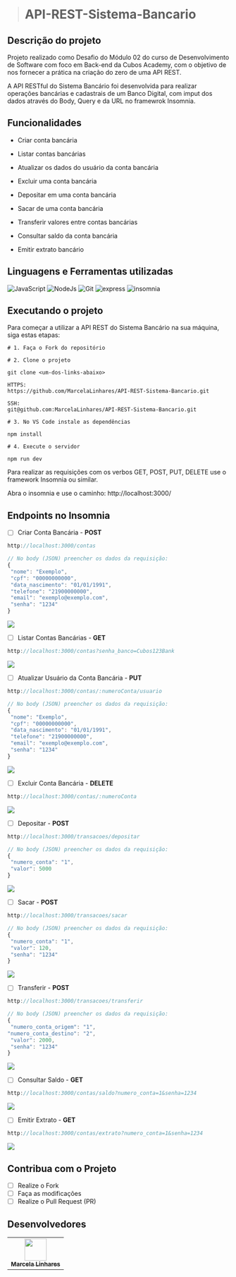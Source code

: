 ># API-REST-Sistema-Bancario
## Descrição do projeto
Projeto realizado como Desafio do Módulo 02 do curso de Desenvolvimento de Software com foco em Back-end da Cubos Academy, com o objetivo de nos fornecer a prática na criação do zero de uma API REST.

A API RESTful do Sistema Bancário foi desenvolvida para realizar operações bancárias e cadastrais de um Banco Digital, com imput dos dados através do Body, Query e da URL no framewrok Insomnia.

## Funcionalidades
* Criar conta bancária

* Listar contas bancárias

* Atualizar os dados do usuário da conta bancária

* Excluir uma conta bancária

* Depositar em uma conta bancária

* Sacar de uma conta bancária

* Transferir valores entre contas bancárias

* Consultar saldo da conta bancária

* Emitir extrato bancário

## Linguagens e Ferramentas utilizadas
![JavaScript](https://img.shields.io/badge/JavaScript-323330?style=for-the-badge&logo=javascript&logoColor=F7DF1E)
![NodeJs](https://img.shields.io/badge/Node%20js-339933?style=for-the-badge&logo=nodedotjs&logoColor=white)
![Git](https://img.shields.io/badge/GIT-E44C30?style=for-the-badge&logo=git&logoColor=white)
![express](https://img.shields.io/badge/Express%20js-000000?style=for-the-badge&logo=express&logoColor=white)
![insomnia](https://img.shields.io/badge/Insomnia-5849be?style=for-the-badge&logo=Insomnia&logoColor=white)

## Executando o projeto

Para começar a utilizar a API REST do Sistema Bancário na sua máquina, siga estas etapas:

```shell
# 1. Faça o Fork do repositório

# 2. Clone o projeto

git clone <um-dos-links-abaixo>

HTTPS:
https://github.com/MarcelaLinhares/API-REST-Sistema-Bancario.git

SSH:
git@github.com:MarcelaLinhares/API-REST-Sistema-Bancario.git

# 3. No VS Code instale as dependências

npm install

# 4. Execute o servidor

npm run dev

```

Para realizar as requisições com os verbos GET, POST, PUT, DELETE use o framework Insomnia ou similar.

Abra o insomnia e use o caminho:
http://localhost:3000/

## Endpoints no Insomnia
- [ ] Criar Conta Bancária - **POST**
```javascript
http://localhost:3000/contas
```
```javascript
// No body (JSON) preencher os dados da requisição:
{
 "nome": "Exemplo",
 "cpf": "00000000000",
 "data_nascimento": "01/01/1991",
 "telefone": "21900000000",
 "email": "exemplo@exemplo.com",
 "senha": "1234"
}
```

<img src="./imgsReadme/img2_Criar conta bancária.png" >

- [ ] Listar Contas Bancárias - **GET**
```javascript
http://localhost:3000/contas?senha_banco=Cubos123Bank
```

<img src="./imgsReadme/img1_Listar contas bancárias.png" >

- [ ] Atualizar Usuário da Conta Bancária - **PUT**
```javascript
http://localhost:3000/contas/:numeroConta/usuario
```
```javascript
// No body (JSON) preencher os dados da requisição:
{
 "nome": "Exemplo",
 "cpf": "00000000000",
 "data_nascimento": "01/01/1991",
 "telefone": "21900000000",
 "email": "exemplo@exemplo.com",
 "senha": "1234"
}
```

<img src="./imgsReadme/img3_Atualizar usuário da conta bancária.png" >

- [ ] Excluir Conta Bancária - **DELETE**

```javascript
http://localhost:3000/contas/:numeroConta
```

<img src="./imgsReadme/img4_Excluir conta.png" >

- [ ] Depositar - **POST**
```javascript
http://localhost:3000/transacoes/depositar
```
```javascript
// No body (JSON) preencher os dados da requisição:
{
 "numero_conta": "1",
 "valor": 5000
}
```

<img src="./imgsReadme/img5_Depositar.png" >

- [ ] Sacar - **POST**
```javascript
http://localhost:3000/transacoes/sacar
```
```javascript
// No body (JSON) preencher os dados da requisição:
{
 "numero_conta": "1",
 "valor": 120,
 "senha": "1234"
}
```

<img src="./imgsReadme/img6_Sacar.png" >

- [ ] Transferir - **POST**
```javascript
http://localhost:3000/transacoes/transferir
```
```javascript
// No body (JSON) preencher os dados da requisição:
{
 "numero_conta_origem": "1",
"numero_conta_destino": "2",
 "valor": 2000,
 "senha": "1234"
}
```

<img src="./imgsReadme/img7_Transferir.png" >

- [ ] Consultar Saldo - **GET**
```javascript
http://localhost:3000/contas/saldo?numero_conta=1&senha=1234
```

<img src="./imgsReadme/img8_Consultar saldo.png" >

- [ ] Emitir Extrato - **GET**
```javascript
http://localhost:3000/contas/extrato?numero_conta=1&senha=1234
```

<img src="./imgsReadme/img9_Emitir extrato.png" >

## Contribua com o Projeto

- [ ] Realize o Fork
- [ ] Faça as modificações
- [ ] Realize o Pull Request (PR)

## Desenvolvedores

<table>
  <tr>
    <td align="center"><a href="https://github.com/MarcelaLinhares"><img src="https://avatars.githubusercontent.com/u/141354578?v=4" width="50px;" alt=""/><br /><sub><b>Marcela Linhares</b></sub></a><br /></td>
